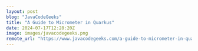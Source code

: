 ```yaml
---
layout: post
blog: "JavaCodeGeeks"
title: "A Guide to Micrometer in Quarkus"
date: 2024-07-17T12:28:20Z
image: images/javacodegeeks.png
remote_url: "https://www.javacodegeeks.com/a-guide-to-micrometer-in-quarkus.html"
---
```

